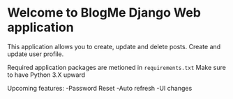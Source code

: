 # Welcome to BlogMe Django Web application

This application allows you to create, update and delete posts.
Create and update user profile. 

Required application packages are metioned in `requirements.txt` 
Make sure to have Python 3.X upward

Upcoming features:
-Password Reset
-Auto refresh
-UI changes
